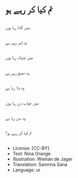 # تم کیا کر رہے ہو

##
میں گانا رہا ہوں

##
وہ لہر رہی ہے

##
میں چپک رہا ہوں

##
وہ ھیںچ رہی ہے

##
وہ بلا رہا ہے

##
میں جواب دے رہا ہوں

##
وہ سن رہا ہے

##
تم کیا کر رہے ہو؟

##
* License: [CC-BY]
* Text: Nina Orange
* Illustration: Wiehan de Jager
* Translation: Samrina Sana
* Language: ur

